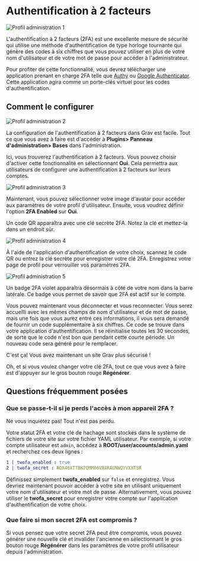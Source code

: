 <h1 class="rem">Authentification à 2 facteurs</h1>

![Profil administration 1](https://learn.getgrav.org/user/pages/05.admin-panel/06.security/01.2fa/auth3.gif)

L'authentification à 2 facteurs (2FA) est une excellente mesure de sécurité qui utilise une méthode d'authentification de type horloge tournante qui génère des codes à six chiffres que vous pouvez utiliser en plus de votre nom d'utilisateur et de votre mot de passe pour accéder à l'administrateur.

Pour profiter de cette fonctionnalité, vous devrez télécharger une application prenant en charge 2FA telle que [Authy](https://authy.com/) ou [Google Authenticator](https://play.google.com/store/apps/details?hl=en). Cette application agira comme un porte-clés virtuel pour les codes d'authentification.

<h2 id="Comment le configurer">Comment le configurer
<a href="#Comment le configurer" class="toc-anchor after"></a></h2>

![Profil administration 2](https://learn.getgrav.org/user/pages/05.admin-panel/06.security/01.2fa/2fa_1.jpeg)

La configuration de l'authentification à 2 facteurs dans Grav est facile. Tout ce que vous avez à faire est d'accéder à **Plugins> Panneau d'administration> Bases** dans l'administration.

Ici, vous trouverez l'authentification à 2 facteurs. Vous pouvez choisir d'activer cette fonctionnalité en sélectionnant **Oui**. Cela permettra aux utilisateurs de configurer une authentification à 2 facteurs sur leurs comptes.

![Profil administration 3](https://learn.getgrav.org/user/pages/05.admin-panel/06.security/01.2fa/2fa_2.jpeg)

Maintenant, vous pouvez sélectionner votre image d'avatar pour accéder aux paramètres de votre profil d'utilisateur. Ensuite, vous voudrez définir l'option **2FA Enabled** sur **Oui**.

Un code QR apparaîtra avec une clé secrète 2FA. Notez la clé et mettez-la dans un endroit sûr.

![Profil administration 4](https://learn.getgrav.org/user/pages/05.admin-panel/06.security/01.2fa/2fa_4.png)

À l'aide de l'application d'authentification de votre choix, scannez le code QR ou entrez la clé secrète pour enregistrer votre clé 2FA. Enregistrez votre page de profil pour verrouiller vos paramètres 2FA.

![Profil administration 5](https://learn.getgrav.org/user/pages/05.admin-panel/06.security/01.2fa/2fa_5.png)

Un badge 2FA violet apparaîtra désormais à côté de votre nom dans la barre latérale. Ce badge vous permet de savoir que 2FA est actif sur le compte.

Vous pouvez maintenant vous déconnecter et vous reconnecter. Vous serez accueilli avec les mêmes champs de nom d'utilisateur et de mot de passe, mais une fois que vous aurez entré ces informations, il vous sera demandé de fournir un code supplémentaire à six chiffres. Ce code se trouve dans votre application d'authentification. Il se réinitialise toutes les 30 secondes, de sorte que le code n'est bon que pendant cette courte période. Un nouveau code sera généré pour le remplacer.

C'est ça! Vous avez maintenant un site Grav plus sécurisé !

Oh, et si vous voulez changer votre clé 2FA, tout ce que vous avez à faire est d'appuyer sur le gros bouton rouge **Régénérer**.

<h2 id="Questions fréquemment posées">Questions fréquemment posées
<a href="#Questions fréquemment posées" class="toc-anchor after"></a></h2>

<h3 id="Que se passe-t-il si je perds l'accès à mon appareil 2FA ?">Que se passe-t-il si je perds l'accès à mon appareil 2FA ?
<a href="#Que se passe-t-il si je perds l'accès à mon appareil 2FA ?" class="toc-anchor after"></a></h3>

Ne vous inquiétez pas! Tout n'est pas perdu.

Votre statut 2FA et votre clé de hachage sont stockés dans le système de fichiers de votre site sur votre fichier YAML utilisateur. Par exemple, si votre compte utilisateur est `admin`, accédez à **ROOT/user/accounts/admin.yaml** et recherchez ces deux lignes :

```yaml
1 | twofa_enabled : true
2 | twofa_secret : RQX46XTTBK7QMMB6VR4RAUNWOYVXXTSR
```

Définissez simplement **twofa_enabled** sur `false` et enregistrez. Vous devriez maintenant pouvoir accéder à votre site en utilisant uniquement votre nom d'utilisateur et votre mot de passe. Alternativement, vous pouvez utiliser le **twofa_secret** pour enregistrer votre compte sur l'application d'authentification de votre choix.

<h3 id="Que faire si mon secret 2FA est compromis ?">Que faire si mon secret 2FA est compromis ?
<a href="#Que faire si mon secret 2FA est compromis ?" class="toc-anchor after"></a></h3>

Si vous pensez que votre secret 2FA peut être compromis, vous pouvez générer une nouvelle clé et invalider l'ancienne en sélectionnant le gros bouton rouge **Régénérer** dans les paramètres de votre profil utilisateur depuis l'administration.

